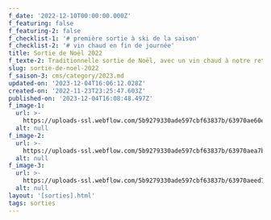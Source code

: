 ```yaml
---
f_date: '2022-12-10T00:00:00.000Z'
f_featuring: false
f_featuring-2: false
f_checklist-1: '# première sortie à ski de la saison'
f_checklist-2: '# vin chaud en fin de journée'
title: Sortie de Noël 2022
f_texte-2: Traditionnelle sortie de Noël, avec un vin chaud à notre retour en plaine
slug: sortie-de-noel-2022
f_saison-3: cms/category/2023.md
updated-on: '2023-12-04T16:06:12.028Z'
created-on: '2022-11-23T23:25:47.603Z'
published-on: '2023-12-04T16:08:48.497Z'
f_image-1:
  url: >-
    https://uploads-ssl.webflow.com/5b9279330ade597cbf63837b/63970ae60ea2713ccf506c14_SCS%20-%2020221210%20-%2001.jpg
  alt: null
f_image-2:
  url: >-
    https://uploads-ssl.webflow.com/5b9279330ade597cbf63837b/63970aea7bc08e25ca06b9c4_SCS%20-%2020221210%20-%2002.jpg
  alt: null
f_image-3:
  url: >-
    https://uploads-ssl.webflow.com/5b9279330ade597cbf63837b/63970aeed764a350b2abeca4_SCS%20-%2020221210%20-%2003.jpg
  alt: null
layout: '[sorties].html'
tags: sorties
---
```



